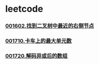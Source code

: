 # leetcode

### [](https://github.com/vjudge/leetcode/tree/master/001601-001800/)
### [](https://github.com/vjudge/leetcode/tree/master/001601-001800/)
### [](https://github.com/vjudge/leetcode/tree/master/001601-001800/)
### [001602.找到二叉树中最近的右侧节点](https://github.com/vjudge/leetcode/tree/master/001601-001800/001602.找到二叉树中最近的右侧节点)
### [](https://github.com/vjudge/leetcode/tree/master/001601-001800/)
### [001710.卡车上的最大单元数](https://github.com/vjudge/leetcode/tree/master/001601-001800/001710.卡车上的最大单元数)
### [](https://github.com/vjudge/leetcode/tree/master/001601-001800/)
### [001720.解码异或后的数组](https://github.com/vjudge/leetcode/tree/master/001601-001800/001720.解码异或后的数组)
### [](https://github.com/vjudge/leetcode/tree/master/001601-001800/)
### [](https://github.com/vjudge/leetcode/tree/master/001601-001800/)
### [](https://github.com/vjudge/leetcode/tree/master/001601-001800/)
